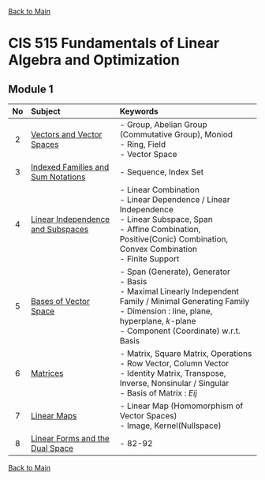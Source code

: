 [Back to Main](../../README.md)

# CIS 515 Fundamentals of Linear Algebra and Optimization

## Module 1
|No|Subject|Keywords|
|:-:|:-|:-|
| 2|[Vectors and Vector Spaces](notes/m01/02.md)|- Group, Abelian Group (Commutative Group), Moniod <br> - Ring, Field <br> - Vector Space|
| 3|[Indexed Families and Sum Notations](notes/m01/03.md)|- Sequence, Index Set|
| 4|[Linear Independence and Subspaces](notes/m01/04.md)|- Linear Combination <br>- Linear Dependence / Linear Independence <br>- Linear Subspace, Span <br> - Affine Combination, Positive(Conic) Combination, Convex Combination <br> - Finite Support|
| 5|[Bases of Vector Space](notes/m01/05.md)|- Span (Generate), Generator <br> - Basis <br> - Maximal Linearly Independent Family / Minimal Generating Family <br> - Dimension : line, plane, hyperplane, $`k`$-plane <br> - Component (Coordinate) w.r.t. Basis |
| 6|[Matrices](notes/m01/06.md)|- Matrix, Square Matrix, Operations <br> - Row Vector, Column Vector <br>- Identity Matrix, Transpose, Inverse, Nonsinular / Singular <br>- Basis of Matrix : $`E{ij}`$|
| 7|[Linear Maps](notes/m01/07.md)|- Linear Map (Homomorphism of Vector Spaces) <br> - Image, Kernel(Nullspace)|
| 8|[Linear Forms and the Dual Space](notes/m01/08.md)|- 82-92|



[Back to Main](../../README.md)